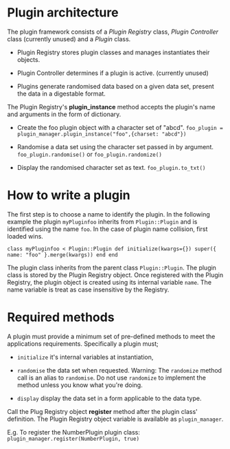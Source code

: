 Plugin architecture
===================

The plugin framework consists of a _Plugin Registry_ class, _Plugin
Controller_ class (currently unused) and a _Plugin_ class.

* Plugin Registry stores plugin classes and manages instantiates their objects.

* Plugin Controller determines if a plugin is active. (currently unused)

* Plugins generate randomised data based on a given data set, present the
data in a digestable format.

The Plugin Registry's **plugin_instance** method accepts the plugin's name
and arguments in the form of dictionary.

* Create the foo plugin object with a character set of "abcd".
  `foo_plugin = plugin_manager.plugin_instance("foo",{charset: "abcd"})`

* Randomise a data set using the character set passed in by argument.
  `foo_plugin.randomise()` or `foo_plugin.randomize()`

* Display the randomised character set as text.
  `foo_plugin.to_txt()`



How to write a plugin
======================

The first step is to choose a name to identify the plugin.  In the following
example the plugin `myPluginfoo` inherits from `Plugin::Plugin` and
is identified using the name `foo`.  In the case of plugin name collision,
first loaded wins.

`class myPluginfoo < Plugin::Plugin
    def initialize(kwargs={})
        super({ name: "foo" }.merge(kwargs))
    end
end`

The plugin class inherits from the parent class `Plugin::Plugin`.
The plugin class is stored by the Plugin Registry object.  Once registered
with the Plugin Registry, the plugin object is created using its internal
variable `name`.  The name variable is treat as case insensitive by the
Registry.


Required methods
================

A plugin must provide a minimum set of pre-defined methods to meet the
applications requirements.  Specifically a plugin must;

  * `initialize` it's internal variables at instantiation,

  * `randomise` the data set when requested.  Warning: The `randomize`
  method call is an alias to `randomise`.  Do not use `randomize` to
  implement the method unless you know what you're doing.

  * `display` display the data set in a form applicable to the data type.

Call the Plug Registry object __register__ method after the plugin class'
definition.  The Plugin Registry object variable is available as `plugin_manager`.

E.g.  To register the NumberPlugin plugin class:
`plugin_manager.register(NumberPlugin, true)`

